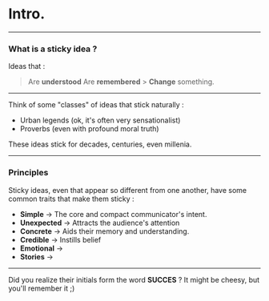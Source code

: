 # Intro.

---

### What is a sticky idea ?

Ideas that :

> Are **understood**
> Are **remembered** > **Change** something.

---

Think of some "classes" of ideas that stick naturally :

- Urban legends (ok, it's often very sensationalist)
- Proverbs (even with profound moral truth)

These ideas stick for decades, centuries, even millenia.

---

### Principles

Sticky ideas, even that appear so different from one another, have some common traits that make them sticky :

- **Simple**
  &rarr; The core and compact communicator's intent.
- **Unexpected**
  &rarr; Attracts the audience's attention
- **Concrete**
  &rarr; Aids their memory and understanding.
- **Credible**
  &rarr; Instills belief
- **Emotional**
  &rarr;
- **Stories**
  &rarr;

---

Did you realize their initials form the word **SUCCES** ?
It might be cheesy, but you'll remember it ;)
